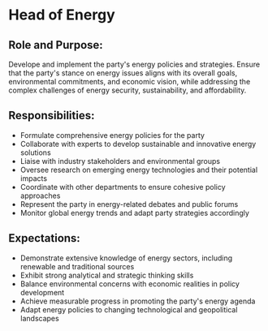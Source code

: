 # Head of Energy

## Role and Purpose:
Develope and implement the party's energy policies and strategies. Ensure that the party's stance on energy issues aligns with its overall goals, environmental commitments, and economic vision, while addressing the complex challenges of energy security, sustainability, and affordability.

## Responsibilities:
- Formulate comprehensive energy policies for the party
- Collaborate with experts to develop sustainable and innovative energy solutions
- Liaise with industry stakeholders and environmental groups
- Oversee research on emerging energy technologies and their potential impacts
- Coordinate with other departments to ensure cohesive policy approaches
- Represent the party in energy-related debates and public forums
- Monitor global energy trends and adapt party strategies accordingly

## Expectations:
- Demonstrate extensive knowledge of energy sectors, including renewable and traditional sources
- Exhibit strong analytical and strategic thinking skills
- Balance environmental concerns with economic realities in policy development
- Achieve measurable progress in promoting the party's energy agenda
- Adapt energy policies to changing technological and geopolitical landscapes